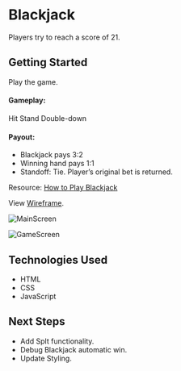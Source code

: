 # Blackjack

Players try to reach a score of 21.

## Getting Started

Play the game.

#### Gameplay:
Hit
Stand
Double-down

#### Payout: 
* Blackjack pays 3:2
* Winning hand pays 1:1
* Standoff: Tie. Player’s original bet is returned.

Resource: [How to Play Blackjack](https://bicyclecards.com/how-to-play/blackjack/)

View [Wireframe](https://i.imgur.com/aTFf4ox.png).

![MainScreen](https://i.imgur.com/0Jgg1e9.png)

![GameScreen](https://i.imgur.com/yHdpanw.png)

## Technologies Used

* HTML
* CSS
* JavaScript

## Next Steps

* Add Splt functionality.
* Debug Blackjack automatic win.
* Update Styling. 